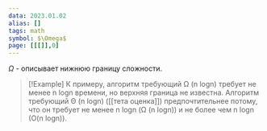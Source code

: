 ```yaml
---
data: 2023.01.02
alias: []
tags: math
symbol: $\Omega$
page: [[[]],0]
---
```

$\Omega$ - описывает нижнюю границу сложности.


>[!Example]
 К примеру, алгоритм требующий Ω (n logn) требует не менее n logn времени, но верхняя граница не известна. Алгоритм требующий Θ (n logn) ([[тета оценка]]) предпочтительнее потому, что он требует не менее n logn (Ω (n logn)) и не более чем n logn (O(n logn)).